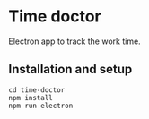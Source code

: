 # Time doctor
Electron app to track the work time.

## Installation and setup

```
cd time-doctor
npm install
npm run electron
```


